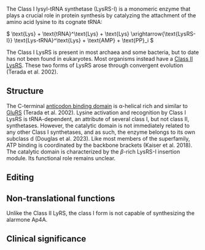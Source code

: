 
The Class I lysyl-tRNA synthetase (LysRS-I) is a monomeric enzyme that plays a crucial role in protein synthesis by catalyzing the attachment of the amino acid lysine to its cognate tRNA:




$ \text{Lys} + \text{tRNA}^\text{Lys} + \text{Lys} \xrightarrow{\text{LysRS-I}} \text{Lys-tRNA}^\text{Lys} + \text{AMP} + \text{PP}_i  $




The Class I LysRS is present in most archaea and some bacteria, but to date has not been found in eukaryotes. Most organisms instead have a [Class II LysRS](/class2/lys). These two forms of LysRS arose through convergent evolution (Terada et al. 2002). 




## Structure

The C-terminal [anticodon binding domain](/superfamily/class1/Anticodon_binding_domain_EK) is &alpha;-helical rich and similar to [GluRS](/class1/glu1) (Terada et al. 2002).  Lysine activation and recognition by Class I LysRS is tRNA-dependent, an attribute of several class I, but not class II, synthetases.
However, the catalytic domain is not immediately related to any other Class I synthetases, and as such, the enzyme belongs to its own subclass d (Douglas et al. 2023). 
Like most members of the superfamily, ATP binding is coordinated by the backbone brackets (Kaiser et al. 2018). 
The catalytic domain is characterized by the $\beta$-rich LysRS-I insertion module. Its functional role remains unclear. 





## Editing


## Non-translational functions

Unlike the Class II LyRS, the class I form is not capable of synthesizing the alarmone Ap4A.

## Clinical significance



